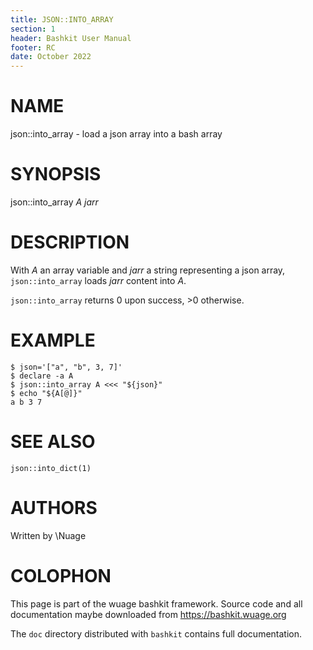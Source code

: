```yaml
---
title: JSON::INTO_ARRAY
section: 1
header: Bashkit User Manual
footer: RC
date: October 2022
---
```


# NAME

json::into_array - load a json array into a bash array

# SYNOPSIS

json::into_array *A* *jarr*

# DESCRIPTION

With *A* an array variable and *jarr* a string representing a json array,
`json::into_array` loads *jarr* content into *A*.

`json::into_array` returns 0 upon success, >0 otherwise.

# EXAMPLE

    $ json='["a", "b", 3, 7]'
    $ declare -a A
    $ json::into_array A <<< "${json}"
    $ echo "${A[@]}"
    a b 3 7

# SEE ALSO

`json::into_dict(1)`

# AUTHORS
Written by \\Nuage

# COLOPHON
This page is part of the wuage bashkit framework. Source code and all
documentation maybe downloaded from <https://bashkit.wuage.org>

The `doc` directory distributed with `bashkit` contains full documentation.
